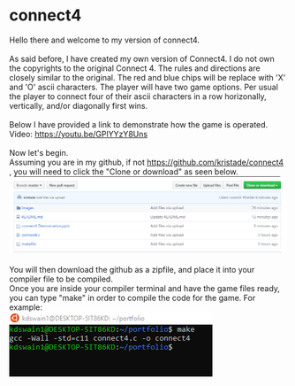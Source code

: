 # connect4
Hello there and welcome to my version of connect4.<br/><br/>
As said before, I have created my own version of Connect4. I do not own the copyrights to the original Connect 4. The rules and directions are closely similar to the original. The red and blue chips will be replace with 'X' and 'O' ascii characters. The player will have two game options. Per usual the player to connect four of their ascii characters in a row horizonally, vertically, and/or diagonally first wins.<br /><br/>
Below I have provided a link to demonstrate how the game is operated.<br/>
Video: https://youtu.be/GPlYYzY8Uns
<br/><br/>
Now let's begin.<br/>
Assuming you are in my github, if not https://github.com/kristade/connect4 , you will need to click the "Clone or download" as seen below.
<br/>
![](images/clone.PNG)
<br/><br/>
You will then download the github as a zipfile, and place it into your compiler file to be compiled.<br/>
Once you are inside your compiler terminal and have the game files ready, you can type "make" in order to compile the code for the game.
For example:<br/>
![](images/makefile.PNG)
